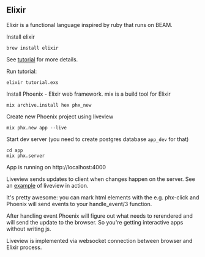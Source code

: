 ## Elixir

Elixir is a functional language inspired by ruby that runs on BEAM.

Install elixir
```shell
brew install elixir
```

See [tutorial](./tutorial.exs) for more details.

Run tutorial:
```shell
elixir tutorial.exs
```

Install Phoenix - Elixir web framework.
mix is a build tool for Elixir
```shell
mix archive.install hex phx_new
```

Create new Phoenix project using liveview
```shell
mix phx.new app --live
```

Start dev server (you need to create postgres database `app_dev` for that)
```shell
cd app 
mix phx.server
```

App is running on http://localhost:4000

Liveview sends updates to client when changes happen on the server.
See an [example](./app/lib/app_web/live/light_live.ex) of liveview in action.

It's pretty awesome: you can mark html elements with the e.g. phx-click and
Phoenix will send events to your handle_event/3 function.

After handling event Phoenix will figure out what needs to rerendered and will send the
update to the browser. So you're getting interactive apps without writing js.

Liveview is implemented via websocket connection between browser and Elixir process. 